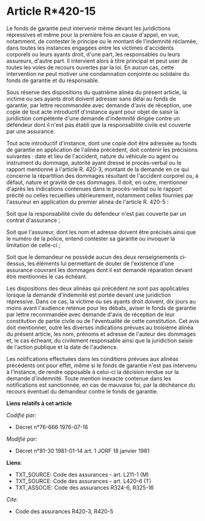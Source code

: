 # Article R*420-15

Le fonds de garantie peut intervenir même devant les juridictions répressives et même pour la première fois en cause d'appel,
en vue, notamment, de contester le principe ou le montant de l'indemnité réclamée, dans toutes les instances engagées entre
les victimes d'accidents corporels ou leurs ayants droit, d'une part, les responsables ou leurs assureurs, d'autre part. Il
intervient alors à titre principal et peut user de toutes les voies de recours ouvertes par la loi. En aucun cas, cette
intervention ne peut motiver une condamnation conjointe ou solidaire du fonds de garantie et du responsable.

Sous réserve des dispositions du quatrième alinéa du présent article, la victime ou ses ayants droit doivent adresser sans
délai au fonds de garantie, par lettre recommandée avec demande d'avis de réception, une copie de tout acte introductif
d'instance ayant pour objet de saisir la juridiction compétente d'une demande d'indemnité dirigée contre un défendeur dont il
n'est pas établi que la responsabilité civile est couverte par une assurance.

Tout acte introductif d'instance, dont une copie doit être adressée au fonds de garantie en application de l'alinéa
précédent, doit contenir les précisions suivantes : date et lieu de l'accident, nature du véhicule ou agent ou instrument du
dommage, autorité ayant dressé le procès-verbal ou le rapport mentionné à l'article R. 420-3, montant de la demande en ce qui
concerne la répartition des dommages résultant de l'accident corporel ou, à défaut, nature et gravité de ces dommages. Il
doit, en outre, mentionner d'après les indications contenues dans le procès-verbal ou le rapport précité ou celles
recueillies ultérieurement, notamment celles fournies par l'assureur en application du premier alinéa de l'article R. 420-5 :

Soit que la responsabilité civile du défendeur n'est pas couverte par un contrat d'assurance ;

Soit que l'assureur, dont les nom et adresse doivent être précisés ainsi que le numéro de la police, entend contester sa
garantie ou invoquer la limitation de celle-ci ;

Soit que le demandeur ne possède aucun des deux renseignements ci-dessus, les éléments lui permettant de douter de
l'existence d'une assurance couvrant les dommages dont il est demandé réparation devant être mentionnés le cas échéant.

Les dispositions des deux alinéas qui précédent ne sont pas applicables lorsque la demande d'indemnité est portée devant une
juridiction répressive. Dans ce cas, la victime ou ses ayants droit doivent, dix jours au moins avant l'audience retenue pour
les débats, aviser le fonds de garantie par lettre recommandée avec demande d'avis de réception de leur constitution de
partie civile ou de l'éventualité de cette constitution. Cet avis doit mentionner, outre les diverses indications prévues au
troisième alinéa du présent article, les nom, prénoms et adresse de l'auteur des dommages et, le cas écheant, du civilement
responsable ainsi que la juridiction saisie de l'action publique et la date de l'audience.

Les notifications effectuées dans les conditions prévues aux alinéas précédents ont pour effet, même si le fonds de garantie
n'est pas intervenu à l'instance, de rendre opposable à celui-ci la décision rendue sur la demande d'indemnité. Toute mention
inexacte contenue dans les notifications est sanctionnée, en cas de mauvaise foi, par la déchéance du recours éventuel du
demandeur contre le fonds de garantie.

**Liens relatifs à cet article**

_Codifié par_:

  - Décret n°76-666 1976-07-16

_Modifié par_:

  - Décret n°81-30 1981-01-14 art. 1 JORF 18 janvier 1981

**Liens**:

  - TXT_SOURCE: Code des assurances - art. L211-1 (M)
  - TXT_SOURCE: Code des assurances - art. L420-6 (T)
  - TXT_ASSOCIE: Code des assurances R324-6, R325-16

_Cite_:

  - Code des assurances R420-3, R420-5
